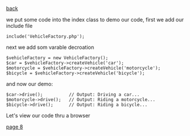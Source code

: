 [back](./page06.md)

we put some code into the index class to demo our code, first we add our include file

```
include('VehicleFactory.php');
```

next we add som varable decroation

```
$vehicleFactory = new VehicleFactory();
$car = $vehicleFactory->createVehicle('car');
$motorcycle = $vehicleFactory->createVehicle('motorcycle');
$bicycle = $vehicleFactory->createVehicle('bicycle');
```

and now our demo:

```
$car->drive();          // Output: Driving a car...
$motorcycle->drive();   // Output: Riding a motorcycle...
$bicycle->drive();      // Output: Riding a bicycle...
```

Let's view our code thru a browser


[page 8](./page08.md)
